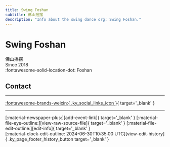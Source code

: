 ```yaml
---
title: Swing Foshan
subtitle: 佛山摇摆
description: "Info about the swing dance org: Swing Foshan."
---
```


# Swing Foshan

佛山摇摆  
Since 2018  
:fontawesome-solid-location-dot: Foshan  


## Contact


---

 [:fontawesome-brands-weixin:{ .ky_social_links_icon }](# "佛山摇摆 OomDila"){ target='_blank' }

---

<div class="ky_page_footer" markdown>
<div class="ky_page_footer_trailing" markdown="span">
[:material-newspaper-plus:][add-event-link]{ target='_blank' }
[:material-file-eye-outline:][view-raw-source-file]{ target='_blank' }
[:material-file-edit-outline:][edit-info]{ target='_blank' }
</div>
<div class="ky_page_footer_leading" markdown="span">
[:material-clock-edit-outline: 2024-06-30T10:35:00 UTC][view-edit-history]{ .ky_page_footer_history_button target='_blank' }
</div>
</div>

[add-event-link]: https://github.com/swingdance/events/issues/new?assignees=&labels=add+event&projects=&template=02-add_entity.yml&title=%5Bzh_CN%5D%20Add%20Event%3A%20%3CName%3E&region=zh_CN&province=Guangdong&city=Foshan&org_id=swing-fo-shan "Add Event"
[view-raw-source-file]: https://github.com/swingdance/orgs/blob/main/zh_CN/swing-fo-shan.json "View Raw Source File"
[edit-info]: https://github.com/swingdance/orgs/issues/new?assignees=&labels=update+org&projects=&template=03-update_entity.yml&title=%5Bzh_CN%5D%20Update%20Org%3A%20Swing%20Foshan&region=zh_CN&id=swing-fo-shan&name=Swing%20Foshan "Edit Info"

[view-edit-history]: https://github.com/swingdance/orgs/commits/main/zh_CN/swing-fo-shan.json "View Edit History"
